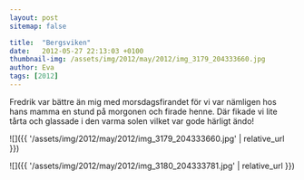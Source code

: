 ```yaml
---
layout: post
sitemap: false

title:  "Bergsviken"
date:   2012-05-27 22:13:03 +0100
thumbnail-img: /assets/img/2012/may/2012/img_3179_204333660.jpg
author: Eva
tags: [2012]
---
```


Fredrik var bättre än mig med morsdagsfirandet för vi var nämligen hos hans mamma en stund på morgonen och firade henne. Där fikade vi lite tårta och glassade i den varma solen vilket var gode härligt ändo!

![]({{ '/assets/img/2012/may/2012/img_3179_204333660.jpg'  | relative_url }})

![]({{ '/assets/img/2012/may/2012/img_3180_204333781.jpg'  | relative_url }})

